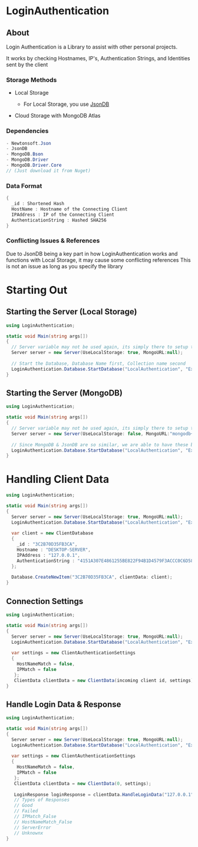 # LoginAuthentication
## About
Login Authentication is a Library to assist with other personal projects. 

It works by checking Hostnames, IP's, Authentication Strings, and Identities sent by the client

### Storage Methods
- Local Storage 
  - For Local Storage, you use [JsonDB](https://github.com/KuebV/JsonDB)

- Cloud Storage with MongoDB Atlas

### Dependencies
```csharp
- Newtonsoft.Json
- JsonDB
- MongoDB.Bson
- MongoDB.Driver
- MongoDB.Driver.Core 
// (Just download it from Nuget)
```

### Data Format
```csharp
{
  _id : Shortened Hash
  HostName : Hostname of the Connecting Client
  IPAddress : IP of the Connecting Client
  AuthenticationString : Hashed SHA256
}
```

### Conflicting Issues & References
Due to JsonDB being a key part in how LoginAuthentication works and functions with Local Storage, it may cause some conflicting references
This is not an issue as long as you specify the library

# Starting Out

## Starting the Server (Local Storage)
```csharp
using LoginAuthentication;

static void Main(string args[])
{
  // Server variable may not be used again, its simply there to setup the constructor and class
  Server server = new Server(UseLocalStorage: true, MongoURL:null);
  
  // Start the Database, Database Name first, Collection name second
  LoginAuthentication.Database.StartDatabase("LocalAuthentication", "ExampleAuthentication");
}
```

## Starting the Server (MongoDB)
```csharp
using LoginAuthentication;

static void Main(string args[])
{
  // Server variable may not be used again, its simply there to setup the constructor and class
  Server server = new Server(UseLocalStorage: false, MongoURL:"mongodb+srv://placeholder:placeholder@cluster.lxrev.mongodb.net/user?retryWrites=true&w=majority");
  
  // Since MongoDB & JsonDB are so similar, we are able to have these both be the same thing
  LoginAuthentication.Database.StartDatabase("LocalAuthentication", "ExampleAuthentication");
}
```

# Handling Client Data
```csharp
using LoginAuthentication;

static void Main(string args[])
{
  Server server = new Server(UseLocalStorage: true, MongoURL:null);
  LoginAuthentication.Database.StartDatabase("LocalAuthentication", "ExampleAuthentication");
  
  var client = new ClientDatabase
  {
    _id : "3C2B70D35FB3CA",
    Hostname : "DESKTOP-SERVER",
    IPAddress : "127.0.0.1",
    AuthenticationString : "4151A307E4861255BE822F94B1D4579F3ACCC0C6D58F2C24E4E3C2711D54EBD4"
  };
  
  Database.CreateNewItem("3C2B70D35FB3CA", clientData: client);
}
```

## Connection Settings
```csharp
using LoginAuthentication;

static void Main(string args[])
{
  Server server = new Server(UseLocalStorage: true, MongoURL:null);
  LoginAuthentication.Database.StartDatabase("LocalAuthentication", "ExampleAuthentication");
  
  var settings = new ClientAuthenticationSettings
  {
    HostNameMatch = false,
    IPMatch = false
   };
   ClientData clientData = new ClientData(incoming client id, settings);
}
```

## Handle Login Data & Response
```csharp
using LoginAuthentication;

static void Main(string args[])
{
  Server server = new Server(UseLocalStorage: true, MongoURL:null);
  LoginAuthentication.Database.StartDatabase("LocalAuthentication", "ExampleAuthentication");
  
  var settings = new ClientAuthenticationSettings
  {
    HostNameMatch = false,
    IPMatch = false
   };
   ClientData clientData = new ClientData(0, settings);
   
   LoginResponse loginResponse = clientData.HandleLoginData("127.0.0.1", "DESKTOP-SERVER", "4151A307E4861255BE822F94B1D4579F3ACCC0C6D58F2C24E4E3C2711D54EBD4", "3C2B70D35FB3CA")
   // Types of Responses
   // Good
   // Failed
   // IPMatch_False
   // HostNameMatch_False
   // ServerError
   // Unknownx
}
```
